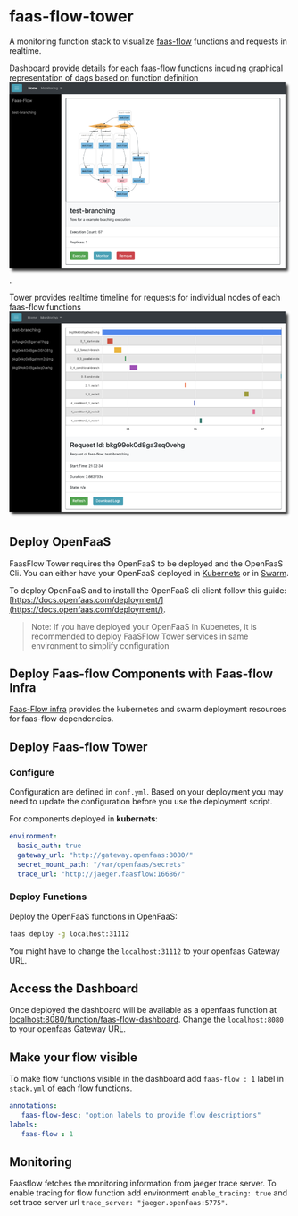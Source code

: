 # faas-flow-tower

A monitoring function stack to visualize
[faas-flow](https://github.com/s8sg/faas-flow) functions and requests in
realtime.

Dashboard provide details for each faas-flow functions incuding graphical
representation of dags based on function definition
![alt dashboard](doc/dashboard.png).

Tower provides realtime timeline for requests for individual nodes of each
faas-flow functions ![alt dashboard](doc/monitoring.png)

## Deploy OpenFaaS

FaasFlow Tower requires the OpenFaaS to be deployed and the OpenFaaS Cli. You
can either have your OpenFaaS deployed in [Kubernets](https://kubernetes.io) or
in [Swarm](https://docs.docker.com/engine/swarm/).

To deploy OpenFaaS and to
install the OpenFaaS cli client follow this guide:
[https://docs.openfaas.com/deployment/](https://docs.openfaas.com/deployment/).

> Note: If you have deployed your OpenFaaS in Kubenetes, it is recommended to
> deploy FaaSFlow Tower services in same environment to simplify configuration

## Deploy Faas-flow Components with Faas-flow Infra

[Faas-Flow infra](https://github.com/s8sg/faas-flow-infra) provides the
kubernetes and swarm deployment resources for faas-flow dependencies.

## Deploy Faas-flow Tower

### Configure

Configuration are defined in `conf.yml`. Based on your deployment you may need
to update the configuration before you use the deployment script.

For components deployed in **kubernets**:

```yaml
environment:
  basic_auth: true
  gateway_url: "http://gateway.openfaas:8080/"
  secret_mount_path: "/var/openfaas/secrets"
  trace_url: "http://jaeger.faasflow:16686/"
```

### Deploy Functions

Deploy the OpenFaaS functions in OpenFaaS:

```sh
faas deploy -g localhost:31112
```

You might have to change the `localhost:31112` to your openfaas Gateway URL.

## Access the Dashboard

Once deployed the dashboard will be available as a openfaas function at
[localhost:8080/function/faas-flow-dashboard](localhost:8080/function/faas-flow-dashboard).
Change the `localhost:8080` to your openfaas Gateway URL.

## Make your flow visible

To make flow functions visible in the dashboard add `faas-flow : 1` label in
`stack.yml` of each flow functions.

```yaml
annotations:
   faas-flow-desc: "option labels to provide flow descriptions"
labels:
   faas-flow : 1
```

## Monitoring

Faasflow fetches the monitoring information from jaeger trace server. To enable
tracing for flow function add environment `enable_tracing: true` and set trace
server url `trace_server: "jaeger.openfaas:5775"`.
